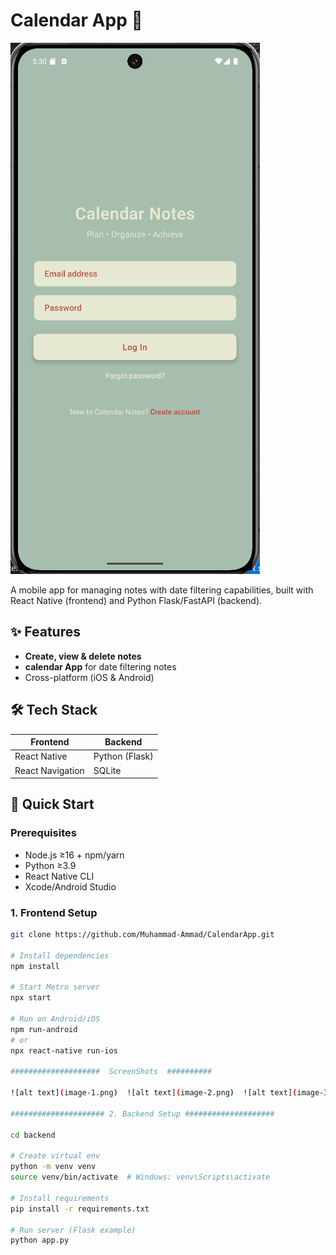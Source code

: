 # Calendar App 📝

![alt text](image.png)

A mobile app for managing notes with date filtering capabilities, built with React Native (frontend) and Python Flask/FastAPI (backend).

## ✨ Features
- **Create, view & delete notes**
- **calendar App** for date filtering notes
- Cross-platform (iOS & Android)

## 🛠 Tech Stack
| Frontend              | Backend               |
|-----------------------|-----------------------|
| React Native          | Python (Flask)|
| React Navigation      | SQLite

## 🚀 Quick Start

### Prerequisites
- Node.js ≥16 + npm/yarn
- Python ≥3.9
- React Native CLI
- Xcode/Android Studio

### 1. Frontend Setup
```bash
git clone https://github.com/Muhammad-Ammad/CalendarApp.git

# Install dependencies
npm install

# Start Metro server
npx start

# Run on Android/iOS
npm run-android
# or
npx react-native run-ios

####################  ScreenShots  ##########

![alt text](image-1.png)  ![alt text](image-2.png)  ![alt text](image-3.png)

##################### 2. Backend Setup ####################

cd backend

# Create virtual env
python -m venv venv
source venv/bin/activate  # Windows: venv\Scripts\activate

# Install requirements
pip install -r requirements.txt

# Run server (Flask example)
python app.py